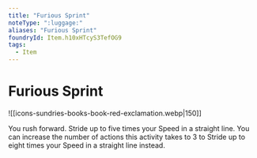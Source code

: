 ```yaml
---
title: "Furious Sprint"
noteType: ":luggage:"
aliases: "Furious Sprint"
foundryId: Item.h10xHTcyS3TefOG9
tags:
  - Item
---
```


# Furious Sprint
![[icons-sundries-books-book-red-exclamation.webp|150]]

You rush forward. Stride up to five times your Speed in a straight line. You can increase the number of actions this activity takes to 3 to Stride up to eight times your Speed in a straight line instead.
